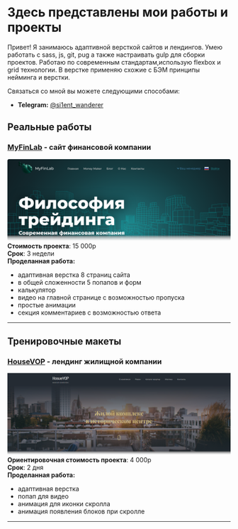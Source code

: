 # Здесь представлены мои работы и проекты  
Привет! Я занимаюсь адаптивной версткой сайтов и лендингов. Умею работать с sass, js, git, pug а также настраивать gulp  для сборки проектов. Работаю по современным стандартам,использую flexbox и grid технологии. В верстке применяю схожие с БЭМ принципы нейминга и верстки.  
  
  
Связаться со мной вы можете следующими способами:  
- __Telegram:__ [@si1ent_wanderer](https://t.me/si1ent_wanderer "Telegram чат")  

## Реальные работы  
### [MyFinLab](https://myfinlab.ru) - сайт финансовой компании  
   ![MyFinLabDesign][mfl_bg]  
   __Стоимость проекта__: 15 000р  
   __Срок__: 3 недели  
   __Проделанная работа:__
   - адаптивная верстка 8 страниц сайта
   - в общей сложенности 5 попапов и форм
   - калькулятор
   - видео на главной странице с возможностью пропуска
   - простые анимации
   - секция комментариев с возможностью ответа
  
---  
  

  
  
  
## Тренировочные макеты
### [HouseVOP](https://si1entwanderer.github.io/housevop/) - лендинг жилищной компании 
   ![HouseVOP][housevop_bg]
   __Ориентировочная стоимость проекта__: 4 000р  
   __Срок__: 2 дня  
   __Проделанная работа:__  
   - адаптивная верстка
   - попап для видео
   - анимация для иконки скролла
   - анимация появления блоков при скролле
  
---  
   
   
[mfl_bg]: https://github.com/Si1entWanderer/portfolio/blob/main/mfl_bg1.png 'mfl'
[housevop_bg]: https://raw.githubusercontent.com/Si1entWanderer/housevop/main/houseVOP_ed.png 'housevop'
